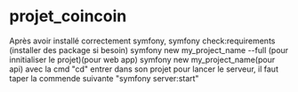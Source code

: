 # projet_coincoin
Après avoir installé correctement symfony, 
 symfony check:requirements
 (installer des package si besoin)
  symfony new my_project_name --full (pour innitialiser le projet)(pour web app)
   symfony new my_project_name(pour api)
   avec la cmd "cd" entrer dans son projet
pour lancer le serveur, il faut taper la commende suivante "symfony server:start"
